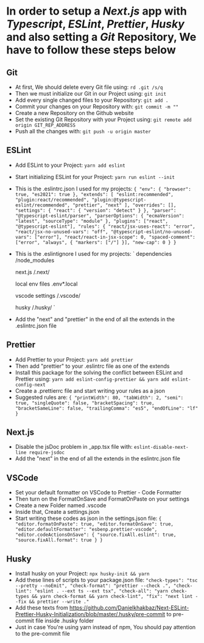 # In order to setup a _Next.js_ app with _Typescript_, _ESLint_, _Prettier_, _Husky_ and also setting a _Git_ Repository, We have to follow these steps below

## Git

- At first, We should delete every Git file using: `rd .git /s/q`
- Then we must initialize our Git in our Project using: `git init`
- Add every single changed files to your Repository: `git add .`
- Commit your changes on your Repository with: `git commit -m ""`
- Create a new Repository on the Github website
- Set the existing Git Repository with your Project using: `git remote add origin GIT_REP_ADDRESS`
- Push all the changes with: `git push -u origin master`

## ESLint

- Add ESLint to your Project: `yarn add eslint`
- Start initializing ESLint for your Project: `yarn run eslint --init`
- This is the .eslintrc.json I used for my projects:
  `{
  "env": {
    "browser": true,
    "es2021": true
  },
  "extends": [
    "eslint:recommended",
    "plugin:react/recommended",
    "plugin:@typescript-eslint/recommended",
    "prettier",
    "next"
  ],
  "overrides": [],
  "settings": {
    "react": {
      "version": "detect"
    }
  },
  "parser": "@typescript-eslint/parser",
  "parserOptions": {
    "ecmaVersion": "latest",
    "sourceType": "module"
  },
  "plugins": ["react", "@typescript-eslint"],
  "rules": {
    "react/jsx-uses-react": "error",
    "react/jsx-no-unused-vars": "off",
    "@typescript-eslint/no-unused-vars": ["error"],
    "react/react-in-jsx-scope": 0,
    "spaced-comment": ["error", "always", { "markers": ["/"] }],
    "new-cap": 0
  }
}
`
- This is the .eslintignore I used for my projects:
`
  dependencies
  /node_modules
  
  next.js
  /.next/
  
  local env files
  .env*.local
  
  vscode settings
  /.vscode/
  
  husky
  /.husky/
`
- Add the "next" and "prettier" in the end of all the extends in the .eslintrc.json file

## Prettier

- Add Prettier to your Project: `yarn add prettier`
- Then add "prettier" to your .eslintrc file as one of the extends
- Install this package for the solving the conflict between ESLint and Prettier using: `yarn add eslint-config-prettier && yarn add eslint-config-next`
- Create a .prettierrc file and start writing your rules as a json
- Suggested rules are:
  `{ "printWidth": 80, "tabWidth": 2, "semi": true, "singleQuote": false, "bracketSpacing": true, "bracketSameLine": false, "trailingComma": "es5", "endOfLine": "lf" }`

## Next.js

- Disable the jsDoc problem in \_app.tsx file with: `eslint-disable-next-line require-jsdoc`
- Add the "next" in the end of all the extends in the eslintrc.json file

## VSCode

- Set your default formatter on VSCode to Prettier - Code Formatter
- Then turn on the FormatOnSave and FormatOnPaste on your settings
- Create a new Folder named .vscode
- Inside that, Create a settings.json
- Start writing these codes as json in the settings.json file:
  `{ "editor.formatOnPaste": true, "editor.formatOnSave": true, "editor.defaultFormatter": "esbenp.prettier-vscode", "editor.codeActionsOnSave": { "source.fixAll.eslint": true, "source.fixAll.format": true } }`

## Husky

- Install husky on your Project: `npx husky-init && yarn`
- Add these lines of scripts to your package.json file:
  `"check-types": "tsc --pretty --noEmit", "check-format": "prettier --check .", "check-lint": "eslint . --ext ts --ext tsx", "check-all": "yarn check-types && yarn check-format && yarn check-lint", "fix": "next lint --fix && prettier --write ."`
- Add these texts from <https://github.com/Danielkhakbaz/Next-ESLint-Prettier-Husky-Initialization/blob/master/.husky/pre-commit> to pre-commit file inside .husky folder
- Just in case You're using yarn instead of npm, You should pay attention to the pre-commit file
